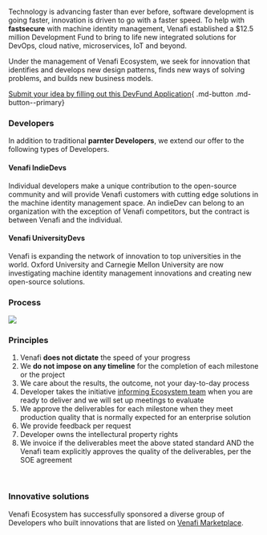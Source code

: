 Technology is advancing faster than ever before, software development is going faster, innovation is driven to go with a faster speed. To help with **fastsecure** with machine identity management, Venafi established a $12.5 million Development Fund to bring to life new integrated solutions for DevOps, cloud native, microservices, IoT and beyond. <br>

Under the management of Venafi Ecosystem, we seek for innovation that identifies and develops new design patterns, finds new ways of solving problems, and builds new business models.

[Submit your idea by filling out this DevFund Application](https://venafi.gopronto.io/ui/partner-app/register/5aWAXYOhT8i1ObV-lVL8-Q){ .md-button .md-button--primary}


### Developers
In addition to traditional **parnter Developers**, we extend our offer to the following types of Developers.

#### Venafi IndieDevs
Individual developers make a unique contribution to the open-source community and will provide Venafi customers with cutting edge solutions in the machine identity management space. An indieDev can belong to an organization with the exception of Venafi competitors, but the contract is between Venafi and the individual. 

#### Venafi UniversityDevs
Venafi is expanding the network of innovation to top universities in the world. Oxford University and Carnegie Mellon University are now investigating machine identity management innovations and creating new open-source solutions.

### Process
<div id="BED58066764839EECE7278C0D8B6645F61F_69931"><div id="BED58066764839EECE7278C0D8B6645F61F_69931_robot"><a href="https://cloud.smartdraw.com/share.aspx/?pubDocShare=BED58066764839EECE7278C0D8B6645F61F" target="_blank"><img src="https://cloud.smartdraw.com/cloudstorage/BED58066764839EECE7278C0D8B6645F61F/preview2.png"></a></div></div><script src="https://cloud.smartdraw.com/plugins/html/js/sdjswidget_html.js" type="text/javascript"></script><script type="text/javascript">SDJS_Widget("BED58066764839EECE7278C0D8B6645F61F",69931,1,"");</script>

### Principles
1. Venafi **does not dictate** the speed of your progress 
2. We **do not impose on any timeline** for the completion of each milestone or the project 
3. We care about the results, the outcome, not your day-to-day process 
4. Developer takes the initiative [informing Ecosystem team](funded-developers.md) when you are ready to deliver and we will set up meetings to evaluate
5. We approve the deliverables for each milestone when they meet production quality that is normally expected for an enterprise solution
6. We provide feedback per request
7. Developer owns the intellectural property rights
8. We invoice if the deliverables meet the above stated standard AND the Venafi team explicitly approves the quality of the deliverables, per the SOE agreement
<br>

### Innovative solutions
Venafi Ecosystem has successfully sponsored a diverse group of Developers who built innovations that are listed on [Venafi Marketplace](https://marketplace.venafi.com). 